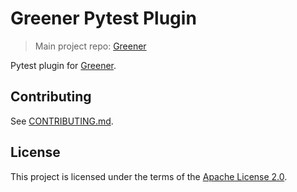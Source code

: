 # Greener Pytest Plugin 
> Main project repo: [Greener](https://github.com/cephei8/greener)

Pytest plugin for [Greener](https://github.com/cephei8/greener).

## Contributing
See [CONTRIBUTING.md](./CONTRIBUTING.md).

## License
This project is licensed under the terms of the [Apache License 2.0](./LICENSE).
